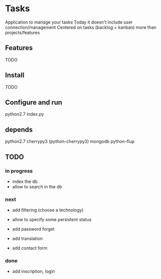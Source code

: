 # Tasks

Application to manage your tasks
Today it doesn't include user connection/management
Centered on tasks (backlog + kanban) more than projects/features

## Features

TODO

## Install

TODO

## Configure and run

python2.7 index.py

## depends

python2.7
cherrypy3 (python-cherrypy3)
mongodb
python-flup

## TODO

### in progress

 * index the db
 * allow to search in the db

### next

 * add filtering (choose a technology)

 * allow to specify some persistent status

 * add password forget
 * add translation
 * add contact form

### done

 * add inscription, login



